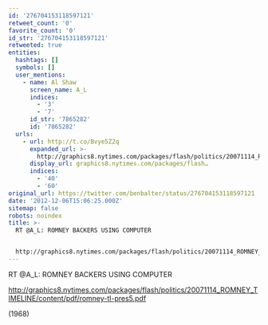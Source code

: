 ```yaml
---
id: '276704153118597121'
retweet_count: '0'
favorite_count: '0'
id_str: '276704153118597121'
retweeted: true
entities:
  hashtags: []
  symbols: []
  user_mentions:
    - name: Al Shaw
      screen_name: A_L
      indices:
        - '3'
        - '7'
      id_str: '7865282'
      id: '7865282'
  urls:
    - url: http://t.co/Bvye5Z2q
      expanded_url: >-
        http://graphics8.nytimes.com/packages/flash/politics/20071114_ROMNEY_TIMELINE/content/pdf/romney-tl-pres5.pdf
      display_url: graphics8.nytimes.com/packages/flash…
      indices:
        - '40'
        - '60'
original_url: https://twitter.com/benbalter/status/276704153118597121
date: '2012-12-06T15:06:25.000Z'
sitemap: false
robots: noindex
title: >-
  RT @A_L: ROMNEY BACKERS USING COMPUTER


  http://graphics8.nytimes.com/packages/flash/politics/20071114_ROMNEY_TIMELINE/content/pdf/romney-tl-pres5.pdf…
---
```


RT @A_L: ROMNEY BACKERS USING COMPUTER

http://graphics8.nytimes.com/packages/flash/politics/20071114_ROMNEY_TIMELINE/content/pdf/romney-tl-pres5.pdf

(1968)